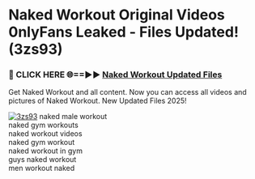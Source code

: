 # Naked Workout Original Videos 0nlyFans Leaked - Files Updated! (3zs93)

<h3>🔴 CLICK HERE 🌐==►► <a href="https://tinyurl.com/up5wt9bj" rel="nofollow">Naked Workout Updated Files</a></h3>

Get Naked Workout and all content. Now you can access all videos and pictures of Naked Workout. New Updated Files 2025!

[![3zs93](https://i.imgur.com/ABiUzMV.gif)](https://tinyurl.com/up5wt9bj)
naked male workout<br>
naked gym workouts<br>
naked workout videos<br>
naked gym workout<br>
naked workout in gym<br>
guys naked workout<br>
men workout naked